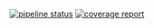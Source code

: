 [![pipeline status](https://git.redmic.net/redmic-server/elasticsearch/badges/dev/pipeline.svg)](https://git.redmic.net/redmic-server/elasticsearch/commits/dev) [![coverage report](https://git.redmic.net/redmic-server/elasticsearch/badges/dev/coverage.svg)](https://git.redmic.net/redmic-server/elasticsearch/commits/dev)